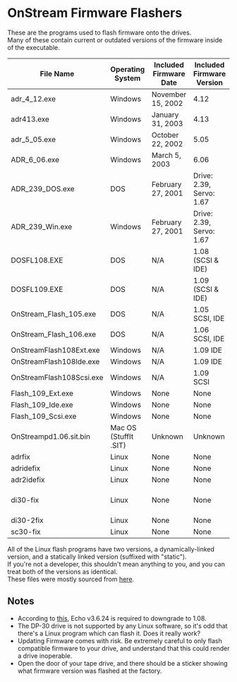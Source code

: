 # OnStream Firmware Flashers
These are the programs used to flash firmware onto the drives.  
Many of these contain current or outdated versions of the firmware inside of the executable.  

| File Name | Operating System | Included Firmware Date | Included Firmware Version | Supported Drives |
| ------------- | ------------- | ------------- | ------------- | ------------- |
| adr_4_12.exe | Windows | November 15, 2002 | 4.12 | ADR2 Drives |
| adr413.exe | Windows | January 31, 2003 | 4.13 | ADR2 Drives |
| adr_5_05.exe | Windows | October 22, 2002 | 5.05 | ADR2 Drives |
| ADR_6_06.exe | Windows | March 5, 2003 | 6.06 | ADR2 Drives |
| ADR_239_DOS.exe | DOS | February 27, 2001 | Drive: 2.39, Servo: 1.67 | ADR30/ADR50/ADR50e |
| ADR_239_Win.exe | Windows | February 27, 2001 | Drive: 2.39, Servo: 1.67 | ADR30/ADR50/ADR50e |
| DOSFL108.EXE | DOS | N/A | 1.08 (SCSI & IDE) | SC-30/SC-50/DI-30/DP-30 |
| DOSFL109.EXE | DOS | N/A | 1.09 (SCSI & IDE) | SC-30/SC-50/DI-30/DP-30 |
| OnStream_Flash_105.exe | DOS | N/A | 1.05 SCSI, IDE | SC-30/SC-30e/SC-50/DI-30 |
| OnStream_Flash_106.exe | DOS | N/A | 1.06 SCSI, IDE | SC-30/SC-30e/SC-50/DI-30 |
| OnStreamFlash108Ext.exe | Windows | N/A | 1.09 IDE | DP-30/USB-30 |
| OnStreamFlash108Ide.exe | Windows | N/A | 1.09 IDE | DI-30/DI-30 FAST |
| OnStreamFlash108Scsi.exe | Windows | N/A | 1.09 SCSI | SC-30/SC-30e/SC-50 |
| Flash_109_Ext.exe | Windows | None | None | DP-30? |
| Flash_109_Ide.exe | Windows | None | None | DI-30?/USB-30? |
| Flash_109_Scsi.exe | Windows | None | None | SC-30/SC-30e/SC-50 |
| OnStreampd1.06.sit.bin | Mac OS (StuffIt .SIT) | Unknown | Unknown | SC-30e/FW-30? |
| adrfix | Linux | None | None | ADR30/ADR50/ADR50e |
| adridefix | Linux | None | None | ADR30ide/ADR50ide |
| adr2idefix | Linux | None | None | All ADR2 Drives |
| di30-fix | Linux | None | None | DI-30/DI-30 FAST/USB-30?/FW-30? |
| di30-2fix | Linux | None | None | DI-30+/DI-30+ FAST |
| sc30-fix | Linux | None | None | SC30/SC30e/SC50 |

All of the Linux flash programs have two versions, a dynamically-linked version, and a statically linked version (suffixed with "static").  
If you're not a developer, this shouldn't mean anything to you, and you can treat both of the versions as identical.  
These files were mostly sourced from [here](https://web.archive.org/web/*/http://www.hastec.nl:80/files/onstream/*).

## Notes
 - According to [this](https://web.archive.org/web/20031113192335/http://www.hastec.nl:80/support/onstream/support/downgrade_108_win.html), Echo v3.6.24 is required to downgrade to 1.08.  
 - The DP-30 drive is not supported by any Linux software, so it's odd that there's a Linux program which can flash it. Does it really work?  
 - Updating Firmware comes with risk. Be extremely careful to only flash compatible firmware to your drive, and understand that this could render a drive inoperable.  
 - Open the door of your tape drive, and there should be a sticker showing what firmware version was flashed at the factory.  